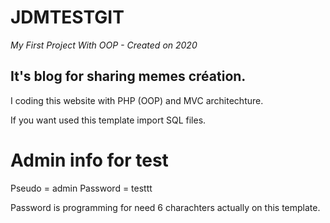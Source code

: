 # JDMTESTGIT

*My First Project With OOP - Created on 2020* 


## It's blog for sharing memes création.

I coding this website with PHP (OOP) and MVC architechture.

If you want used this template import SQL files.

# Admin info for test 

Pseudo = admin
Password = testtt 

Password is programming for need 6 charachters actually on this template.
